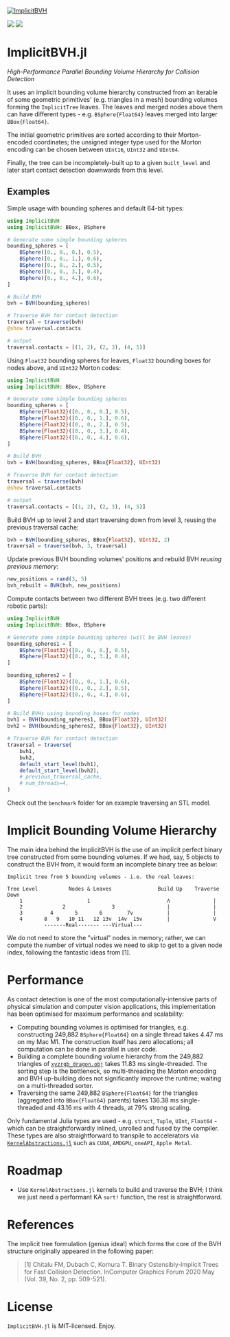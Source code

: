 [![ImplicitBVH](https://github.com/StellaOrg/ImplicitBVH.jl/blob/main/docs/src/static/bunny.png?raw=true)](https://stellaorg.github.io/ImplicitBVH.jl/)


[![](https://img.shields.io/badge/docs-stable-blue.svg)](https://stellaorg.github.io/ImplicitBVH.jl/stable)
[![](https://img.shields.io/badge/docs-dev-blue.svg)](https://stellaorg.github.io/ImplicitBVH.jl/dev)

# ImplicitBVH.jl
*High-Performance Parallel Bounding Volume Hierarchy for Collision Detection*

It uses an implicit bounding volume hierarchy constructed from an iterable of some geometric
primitives' (e.g. triangles in a mesh) bounding volumes forming the `ImplicitTree` leaves. The leaves
and merged nodes above them can have different types - e.g. `BSphere{Float64}` leaves merged into
larger `BBox{Float64}`.

The initial geometric primitives are sorted according to their Morton-encoded coordinates; the
unsigned integer type used for the Morton encoding can be chosen between `UInt16`, `UInt32` and `UInt64`.

Finally, the tree can be incompletely-built up to a given `built_level` and later start contact
detection downwards from this level.


## Examples

Simple usage with bounding spheres and default 64-bit types:

```julia
using ImplicitBVH
using ImplicitBVH: BBox, BSphere

# Generate some simple bounding spheres
bounding_spheres = [
    BSphere([0., 0., 0.], 0.5),
    BSphere([0., 0., 1.], 0.6),
    BSphere([0., 0., 2.], 0.5),
    BSphere([0., 0., 3.], 0.4),
    BSphere([0., 0., 4.], 0.6),
]

# Build BVH
bvh = BVH(bounding_spheres)

# Traverse BVH for contact detection
traversal = traverse(bvh)
@show traversal.contacts

# output
traversal.contacts = [(1, 2), (2, 3), (4, 5)]
```

Using `Float32` bounding spheres for leaves, `Float32` bounding boxes for nodes above, and `UInt32`
Morton codes:

```julia
using ImplicitBVH
using ImplicitBVH: BBox, BSphere

# Generate some simple bounding spheres
bounding_spheres = [
    BSphere{Float32}([0., 0., 0.], 0.5),
    BSphere{Float32}([0., 0., 1.], 0.6),
    BSphere{Float32}([0., 0., 2.], 0.5),
    BSphere{Float32}([0., 0., 3.], 0.4),
    BSphere{Float32}([0., 0., 4.], 0.6),
]

# Build BVH
bvh = BVH(bounding_spheres, BBox{Float32}, UInt32)

# Traverse BVH for contact detection
traversal = traverse(bvh)
@show traversal.contacts

# output
traversal.contacts = [(1, 2), (2, 3), (4, 5)]
```

Build BVH up to level 2 and start traversing down from level 3, reusing the previous traversal
cache:

```julia
bvh = BVH(bounding_spheres, BBox{Float32}, UInt32, 2)
traversal = traverse(bvh, 3, traversal)
```

Update previous BVH bounding volumes' positions and rebuild BVH *reusing previous memory*:

```julia
new_positions = rand(3, 5)
bvh_rebuilt = BVH(bvh, new_positions)
```

Compute contacts between two different BVH trees (e.g. two different robotic parts):

```julia
using ImplicitBVH
using ImplicitBVH: BBox, BSphere

# Generate some simple bounding spheres (will be BVH leaves)
bounding_spheres1 = [
    BSphere{Float32}([0., 0., 0.], 0.5),
    BSphere{Float32}([0., 0., 3.], 0.4),
]

bounding_spheres2 = [
    BSphere{Float32}([0., 0., 1.], 0.6),
    BSphere{Float32}([0., 0., 2.], 0.5),
    BSphere{Float32}([0., 0., 4.], 0.6),
]

# Build BVHs using bounding boxes for nodes
bvh1 = BVH(bounding_spheres1, BBox{Float32}, UInt32)
bvh2 = BVH(bounding_spheres2, BBox{Float32}, UInt32)

# Traverse BVH for contact detection
traversal = traverse(
    bvh1,
    bvh2,
    default_start_level(bvh1),
    default_start_level(bvh2),
    # previous_traversal_cache,
    # num_threads=4,
)
```

Check out the `benchmark` folder for an example traversing an STL model.


# Implicit Bounding Volume Hierarchy

The main idea behind the ImplicitBVH is the use of an implicit perfect binary tree constructed from some
bounding volumes. If we had, say, 5 objects to construct the BVH from, it would form an incomplete
binary tree as below:

```
Implicit tree from 5 bounding volumes - i.e. the real leaves:

Tree Level          Nodes & Leaves               Build Up    Traverse Down
    1                     1                         Ʌ              |
    2             2               3                 |              |
    3         4       5       6        7v           |              |
    4       8   9   10 11   12 13v  14v  15v        |              V
            -------Real------- ---Virtual---
```

We do not need to store the "virtual" nodes in memory; rather, we can compute the number of virtual
nodes we need to skip to get to a given node index, following the fantastic ideas from [1].


# Performance

As contact detection is one of the most computationally-intensive parts of physical simulation and computer
vision applications, this implementation has been optimised for maximum performance and scalability:

- Computing bounding volumes is optimised for triangles, e.g. constructing 249,882 `BSphere{Float64}` on a single thread takes 4.47 ms on my Mac M1. The construction itself has zero allocations; all computation can be done in parallel in user code.
- Building a complete bounding volume hierarchy from the 249,882 triangles of [`xyzrgb_dragon.obj`](https://github.com/alecjacobson/common-3d-test-models/blob/master/data/xyzrgb_dragon.obj) takes 11.83 ms single-threaded. The sorting step is the bottleneck, so multi-threading the Morton encoding and BVH up-building does not significantly improve the runtime; waiting on a multi-threaded sorter.
- Traversing the same 249,882 `BSphere{Float64}` for the triangles (aggregated into `BBox{Float64}` parents) takes 136.38 ms single-threaded and 43.16 ms with 4 threads, at 79% strong scaling.

Only fundamental Julia types are used - e.g. `struct`, `Tuple`, `UInt`, `Float64` - which can be straightforwardly inlined, unrolled and fused by the compiler. These types are also straightforward to transpile to accelerators via [`KernelAbstractions.jl`](https://github.com/JuliaGPU/KernelAbstractions.jl) such as `CUDA`, `AMDGPU`, `oneAPI`, `Apple Metal`.


# Roadmap

- Use `KernelAbstractions.jl` kernels to build and traverse the BVH; I think we just need a performant KA `sort!` function, the rest is straightforward.


# References

The implicit tree formulation (genius idea!) which forms the core of the BVH structure originally appeared in the following paper:

> [1] Chitalu FM, Dubach C, Komura T. Binary Ostensibly‐Implicit Trees for Fast Collision Detection. InComputer Graphics Forum 2020 May (Vol. 39, No. 2, pp. 509-521).


# License
`ImplicitBVH.jl` is MIT-licensed. Enjoy.
